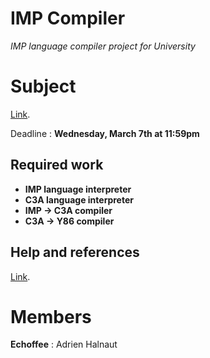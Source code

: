 # IMP Compiler
*IMP language compiler project for University*

# Subject
[Link](http://dept-info.labri.fr/ENSEIGNEMENT/compi/sujet_minipro.pdf).

Deadline : **Wednesday, March 7th at 11:59pm**

## Required work

- **IMP language interpreter**
- **C3A language interpreter**
- **IMP -> C3A compiler**
- **C3A -> Y86 compiler**

## Help and references

[Link](http://dept-info.labri.fr/ENSEIGNEMENT/compi/).

# Members

**Echoffee** : Adrien Halnaut
